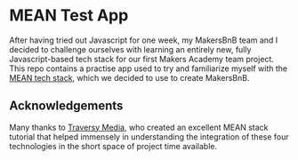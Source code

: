 # MEAN Test App

After having tried out Javascript for one week, my MakersBnB team and I decided to challenge ourselves with learning an entirely new, fully Javascript-based tech stack for our first Makers Academy team project. This repo contains a practise app used to try and familiarize myself with the [MEAN tech stack](https://en.wikipedia.org/wiki/MEAN_(software_bundle)), which we decided to use to create MakersBnB.

Acknowledgements 
----------------

Many thanks to [Traversy Media](https://www.youtube.com/channel/UC29ju8bIPH5as8OGnQzwJyA), who created an excellent MEAN stack tutorial that helped immensely in understanding the integration of these four technologies in the short space of project time available.
